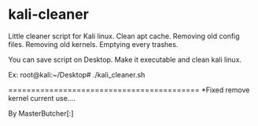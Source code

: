kali-cleaner
==========================================

 Little cleaner script for Kali linux.
 Clean apt cache.
 Removing old config files.
 Removing old kernels.
 Emptying every trashes.
 
 You can save script on Desktop.
 Make it executable and clean kali linux.
 
Ex:
 root@kali:~/Desktop# ./kali_cleaner.sh
 
========================================== 
 *Fixed remove kernel current use....
 
  By MasterButcher[:]
 
 


